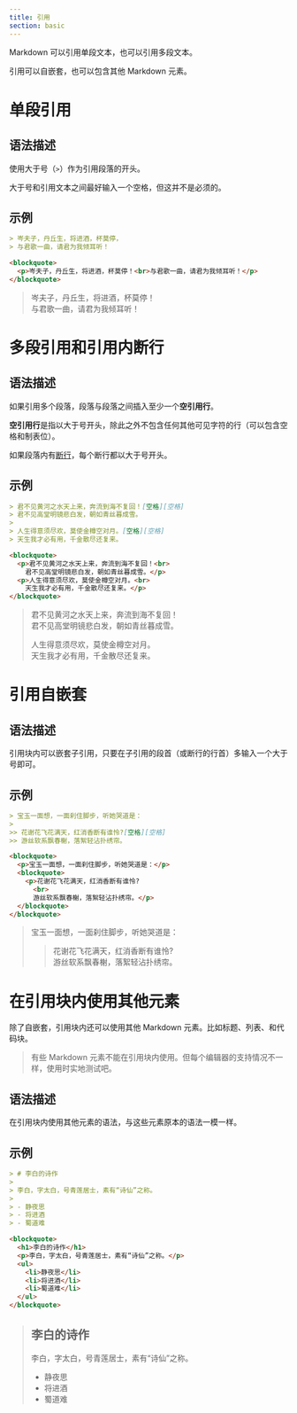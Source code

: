 ```yaml
---
title: 引用
section: basic
---
```


Markdown 可以引用单段文本，也可以引用多段文本。

引用可以自嵌套，也可以包含其他 Markdown 元素。

# 单段引用

## 语法描述

使用大于号（```>```）作为引用段落的开头。

大于号和引用文本之间最好输入一个空格，但这并不是必须的。

## 示例

```markdown
> 岑夫子，丹丘生，将进酒，杯莫停，
> 与君歌一曲，请君为我倾耳听！
```

```html
<blockquote>
  <p>岑夫子，丹丘生，将进酒，杯莫停！<br>与君歌一曲，请君为我倾耳听！</p>
</blockquote>
```

<div>
  <blockquote class="exmp">
    <p>岑夫子，丹丘生，将进酒，杯莫停！<br>
      与君歌一曲，请君为我倾耳听！</p>
  </blockquote>
</div>

# 多段引用和引用内断行

## 语法描述

如果引用多个段落，段落与段落之间插入至少一个**空引用行**。

**空引用行**是指以大于号开头，除此之外不包含任何其他可见字符的行（可以包含空格和制表位）。

如果段落内有[断行][newline]，每个断行都以大于号开头。

## 示例

```markdown
> 君不见黄河之水天上来，奔流到海不复回！[空格][空格]
> 君不见高堂明镜悲白发，朝如青丝暮成雪。
>
> 人生得意须尽欢，莫使金樽空对月。[空格][空格]
> 天生我才必有用，千金散尽还复来。
```

```html
<blockquote>
  <p>君不见黄河之水天上来，奔流到海不复回！<br>
    君不见高堂明镜悲白发，朝如青丝暮成雪。</p>
  <p>人生得意须尽欢，莫使金樽空对月。<br>
    天生我才必有用，千金散尽还复来。</p>
</blockquote>
```

<div>
  <blockquote class="exmp">
    <p>君不见黄河之水天上来，奔流到海不复回！<br>
      君不见高堂明镜悲白发，朝如青丝暮成雪。</p>
    <p>人生得意须尽欢，莫使金樽空对月。<br>
      天生我才必有用，千金散尽还复来。</p>
  </blockquote>
</div>

# 引用自嵌套

## 语法描述

引用块内可以嵌套子引用，只要在子引用的段首（或断行的行首）多输入一个大于号即可。

## 示例

```markdown
> 宝玉一面想，一面刹住脚步，听她哭道是：
>
>> 花谢花飞花满天，红消香断有谁怜?[空格][空格]
>> 游丝软系飘春榭，落絮轻沾扑绣帘。
```

```html
<blockquote>
  <p>宝玉一面想，一面刹住脚步，听她哭道是：</p>
  <blockquote>
    <p>花谢花飞花满天，红消香断有谁怜?
      <br>
      游丝软系飘春榭，落絮轻沾扑绣帘。</p>
  </blockquote>
</blockquote>
```

<div>
  <blockquote class="exmp">
    <p>宝玉一面想，一面刹住脚步，听她哭道是：</p>
    <blockquote>
      <p>花谢花飞花满天，红消香断有谁怜?
        <br>
        游丝软系飘春榭，落絮轻沾扑绣帘。</p>
    </blockquote>
  </blockquote>
</div>

# 在引用块内使用其他元素

除了自嵌套，引用块内还可以使用其他 Markdown 元素。比如标题、列表、和代码块。

> 有些 Markdown 元素不能在引用块内使用。但每个编辑器的支持情况不一样，使用时实地测试吧。

## 语法描述

在引用块内使用其他元素的语法，与这些元素原本的语法一模一样。

## 示例

```markdown
> # 李白的诗作
>
> 李白，字太白，号青莲居士，素有“诗仙”之称。
>
> - 静夜思
> - 将进酒
> - 蜀道难
```

```html
<blockquote>
  <h1>李白的诗作</h1>
  <p>李白，字太白，号青莲居士，素有“诗仙”之称。</p>
  <ul>
    <li>静夜思</li>
    <li>将进酒</li>
    <li>蜀道难</li>
  </ul>
</blockquote>
```

<div>
  <blockquote class="exmp">
    <h2>李白的诗作</h2>
    <p>李白，字太白，号青莲居士，素有“诗仙”之称。</p>
    <ul>
      <li>静夜思</li>
      <li>将进酒</li>
      <li>蜀道难</li>
    </ul>
  </blockquote>
</div>



[newline]: "basic/newline.md"
